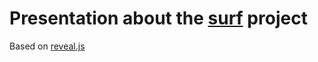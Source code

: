 # Presentation about the [surf](http://surf.leeds.ac.uk/) project

Based on [reveal.js](https://github.com/hakimel/reveal.js)